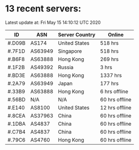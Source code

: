 # 13 recent servers:

Latest update at: Fri May 15 14:10:12 UTC 2020

| ID | ASN | Server Country | Online |
| -- | --- | -------------- | ------ |
| #.D09B | AS174 | United States | 518 hrs |
| #.7F1D | AS63949 | Singapore | 518 hrs |
| #.B6F8 | AS63888 | Hong Kong | 269 hrs |
| #.1F2B | AS49392 | Russia | 3 hrs |
| #.BD3E | AS63888 | Hong Kong | 1337 hrs |
| #.2A79 | AS63949 | Japan | 177 hrs |
| #.33B9 | AS63888 | Hong Kong | 6 hrs offline |
| #.56BD | N/A | N/A | 60 hrs offline |
| #.E140 | AS8100 | United States | 12 hrs offline |
| #.8CEA | AS37963 | China | 60 hrs offline |
| #.1DBA | AS4837 | China | 60 hrs offline |
| #.C7B4 | AS4837 | China | 60 hrs offline |
| #.79C6 | AS4760 | Hong Kong | 60 hrs offline |

